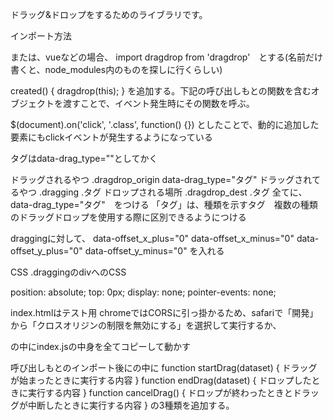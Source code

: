 ドラッグ&ドロップをするためのライブラリです。

インポート方法
<script type="module" src="dragdropのindex.jsへのパス"></script>

または、vueなどの場合、
import dragdrop from 'dragdrop'　とする(名前だけ書くと、node_modules内のものを探しに行くらしい)

created() {
  dragdrop(this);
}
を追加する。下記の呼び出しもとの関数を含むオブジェクトを渡すことで、イベント発生時にその関数を呼ぶ。

$(document).on('click', '.class', function() {})
としたことで、動的に追加した要素にもclickイベントが発生するようになっている

タグはdata-drag_type=""としてかく

ドラッグされるやつ .dragdrop_origin data-drag_type="タグ"
ドラッグされてるやつ .dragging .タグ
ドロップされる場所 .dragdrop_dest .タグ
全てに、data-drag_type="タグ"　をつける
「タグ」は、種類を示すタグ　複数の種類のドラッグドロップを使用する際に区別できるようにつける

draggingに対して、
data-offset_x_plus="0" data-offset_x_minus="0" data-offset_y_plus="0" data-offset_y_minus="0"
を入れる

CSS
.draggingのdivへのCSS

position: absolute;
top: 0px;
display: none;
pointer-events: none;

index.htmlはテスト用
chromeではCORSに引っ掛かるため、safariで「開発」から「クロスオリジンの制限を無効にする」を選択して実行するか、
<script></script>の中にindex.jsの中身を全てコピーして動かす

呼び出しもとのインポート後に<script></script>の中に
function startDrag(dataset) {
  ドラッグが始まったときに実行する内容
}
function endDrag(dataset) {
  ドロップしたときに実行する内容
}
function cancelDrag() {
  ドロップが終わったときとドラッグが中断したときに実行する内容
}
の3種類を追加する。
